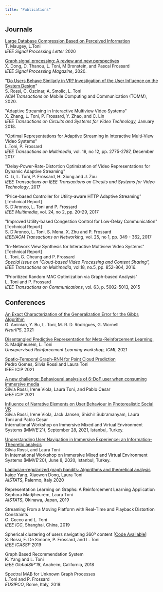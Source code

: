 ```yaml
---
title: "Publications"
---
```


## Journals

[Large Database Compression Based on Perceived Information](https://ieeexplore.ieee.org/document/9204845)  
T. Maugey, L.Toni  
_IEEE Signal Processing Letter_ 2020

[Graph signal processing: A review and new perspectives](https://arxiv.org/abs/2007.16061)  
X. Dong, D. Thanou, L. Toni, M Bronstein, and Pascal Frossard  
_IEEE Signal Processing Magazine_, 2020.

"[Do Users Behave Similarly in VR? Investigation of the User Influence on the System Design](https://v-sense.scss.tcd.ie/research/3dof/vr_user_behaviour_system_design/)"  
S. Rossi, C. Ozcinar, A. Smolic, L. Toni  
_ACM Transactions on_ Mobile Computing and Communication (TOMM), 2020.

"Adaptive Streaming in Interactive Multiview Video Systems"  
X. Zhang, L. Toni, P. Frossard, Y. Zhao, and C. Lin  
_IEEE Transactions on Circuits and Systems for Video Technology,_ January 2018.

"Optimal Representations for Adaptive Streaming in Interactive Multi-View Video Systems"  
L.Toni, P. Frossard  
_IEEE Transactions on Multimedia_, vol. 19, no 12, pp. 2775-2787, December 2017

"Delay-Power-Rate-Distortion Optimization of Video Representations for Dynamic Adaptive Streaming"  
C. Li, L. Toni, P. Frossard, H. Xiong and J. Zou  
_IEEE Transactions on IEEE Transactions on Circuits and Systems for Video Technology_, 2017

“Price-based Controller for Utility-aware HTTP Adaptive Streaming” \[Technical Report\]  
S. D'Aronco, L. Toni and P. Frossard  
_IEEE Multimedia_, vol. 24, no 2, pp. 20-29, 2017

"Improved Utility-based Congestion Control for Low-Delay Communication" \[Technical Report\]  
S. D'Aronco, L. Toni, S. Mena, X. Zhu and P. Frossard  
_IEEE/ACM Transactions on Networking_, vol. 25, no 1, pp. 349 - 362, 2017

"In-Network View Synthesis for Interactive Multiview Video Systems" \[Technical Report\]  
L. Toni, G. Cheung and P. Frossard  
_Special Issue on "Cloud-based Video Processing and Content Sharing", IEEE Transactions on Multimedia_, vol.18, no.5, pp. 852-864, 2016.

"Prioritized Random MAC Optimization via Graph-based Analysis"  
L. Toni and P. Frossard  
_IEEE Transactions on Communications_, vol. 63, p. 5002-5013, 2015

## Conferences

[An Exact Characterization of the Generalization Error for the Gibbs Algorithm](https://arxiv.org/abs/2107.13656)  
G. Aminian, Y. Bu, L. Toni, M. R. D. Rodrigues, G. Wornell  
_NeurIPS_, 2021

[Disentangled Predictive Representation for Meta-Reinforcement Learning,](https://openreview.net/forum?id=VbLGbcdz16-)  
S. Madjiheurem, L. Toni  
_Unsupervised Reinforcement Learning workshop, ICML_ 2021

[Spatio-Temporal Graph-RNN for Point Cloud Prediction](https://ieeexplore.ieee.org/document/9506084)  
Pedro Gomes, Silvia Rossi and Laura Toni  
IEEE ICIP 2021

[A new challenge: Behavioural analysis of 6-DoF user when consuming immersive media](https://ieeexplore.ieee.org/document/9506525)   
Silvia Rossi, Irene Viola, Laura Toni, and Pablo Cesar  
_IEEE ICIP_ 2021

[Influence of Narrative Elements on User Behaviour in Photorealistic Social VR](https://dl.acm.org/doi/10.1145/3458307.3463371)  
Silvia Rossi, Irene Viola, Jack Jansen, Shishir Subramanyam, Laura Toni and Pablo Cesar  
International Workshop on Immersive Mixed and Virtual Environment Systems (MMVE’21), September 28, 2021, Istanbul, Turkey.

[Understanding User Navigation in Immersive Experience: an Information-Theoretic analysis  
](https://dl.acm.org/doi/abs/10.1145/3386293.3397115)Silvia Rossi, and Laura Toni  
In International Workshop on Immersive Mixed and Virtual Environment Systems (MMVE’20), June 8, 2020, Istanbul, Turkey.

[Laplacian-regularized graph bandits: Algorithms and theoretical analysis](https://arxiv.org/pdf/1907.05632.pdf)  
kaige Yang, Xiaowen Dong, Laura Toni  
_AISTATS_, Palermo, Italy 2020

Representation Learning on Graphs: A Reinforcement Learning Application  
Sephora Madjiheurem, Laura Toni  
_AISTATS_, Okinawa, Japan, 2019

Streaming From a Moving Platform with Real-Time and Playback Distortion Constraints  
G. Cocco and L. Toni  
_IEEE ICC_, Shanghai, China, 2019

Spherical clustering of users navigating 360º content \[[Code Available](https://github.com/LASP-UCL/spherical-clustering-in-VR-content)\]  
S. Rossi, F. De Simone, P. Frossard, and L. Toni  
_IEEE ICASSP_ 2019

Graph Based Recommendation System  
K. Yang and L. Toni  
_IEEE GlobalSIP’18_, Anaheim, California, 2018

Spectral MAB for Unknown Graph Processes  
L.Toni and P. Frossard  
_EUSIPCO_, Rome, Italy, 2018
